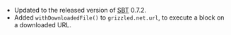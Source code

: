 * Updated to the released version of [SBT][] 0.7.2.
* Added `withDownloadedFile()` to `grizzled.net.url`, to execute a block on
  a downloaded URL.

[SBT]: http://code.google.com/p/simple-build-tool
